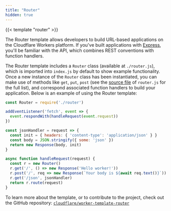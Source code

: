 ```yaml
---
title: "Router"
hidden: true
---
```


{{< template "router" >}}

The Router template allows developers to build URL-based applications on the Cloudflare Workers platform. If you've built applications with [Express](https://expressjs.com/), you'll be familiar with the API, which combines REST conventions with function handlers.

The Router template includes a `Router` class (available at `./router.js`), which is imported into `index.js` by default to show example functionality. Once a new instance of the `Router` class has been instantiated, you can make use of methods like `get`, `put`, `post` (see the [source file](https://github.com/cloudflare/worker-template-router/blob/master/router.js) of `router.js` for the full list), and correspond associated function handlers to build your application. Below is an example of using the Router template:

```js
const Router = require('./router')

addEventListener('fetch', event => {
  event.respondWith(handleRequest(event.request))
})

const jsonHandler = request => {
  const init = { headers: { 'content-type': 'application/json' } }
  const body = JSON.stringify({ some: 'json' })
  return new Response(body, init)
}

async function handleRequest(request) {
  const r = new Router()
  r.get('/', () => new Response('Hello worker!'))
  r.post('/', req => new Response(`Your body is ${await req.text()}`))
  r.get('/json', jsonHandler)
  return r.route(request)
}
```

To learn more about the template, or to contribute to the project, check out the GitHub repository: [`cloudflare/worker-template-router`](https://github.com/cloudflare/worker-template-router)